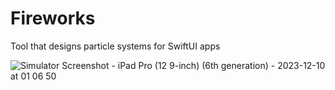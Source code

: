 # Fireworks
Tool that designs particle systems for SwiftUI apps

![Simulator Screenshot - iPad Pro (12 9-inch) (6th generation) - 2023-12-10 at 01 06 50](https://github.com/Robertm339/Fireworks/assets/71312299/6fd015c0-2106-41ad-b379-ec87791d89a0)
